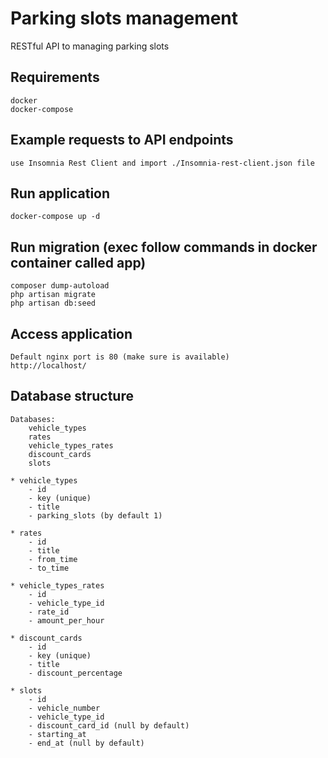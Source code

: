 # Parking slots management
RESTful API to managing parking slots

## Requirements
```
docker
docker-compose
```

## Example requests to API endpoints
```
use Insomnia Rest Client and import ./Insomnia-rest-client.json file
```

## Run application
```
docker-compose up -d
```

## Run migration (exec follow commands in docker container called app)
```
composer dump-autoload
php artisan migrate
php artisan db:seed
```

## Access application
```
Default nginx port is 80 (make sure is available)
http://localhost/
```


## Database structure
```
Databases:
    vehicle_types
    rates
    vehicle_types_rates
    discount_cards
    slots

* vehicle_types
    - id
    - key (unique)
    - title
    - parking_slots (by default 1)

* rates
    - id
    - title
    - from_time
    - to_time

* vehicle_types_rates
    - id
    - vehicle_type_id
    - rate_id
    - amount_per_hour

* discount_cards
    - id
    - key (unique)
    - title
    - discount_percentage

* slots
    - id
    - vehicle_number
    - vehicle_type_id
    - discount_card_id (null by default)
    - starting_at
    - end_at (null by default)
```
